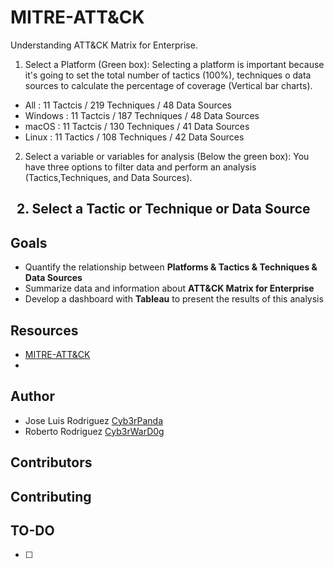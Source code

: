 # MITRE-ATT&CK
Understanding ATT&amp;CK Matrix for Enterprise.
1. Select a Platform (Green box): Selecting a platform is important because it's going to set the total number of tactics (100%), techniques o data sources to calculate the percentage of coverage (Vertical bar charts).
  - All     : 11 Tactcis / 219 Techniques / 48 Data Sources
  - Windows : 11 Tactcis / 187 Techniques / 48 Data Sources
  - macOS   : 11 Tactcis / 130 Techniques / 41 Data Sources
  - Linux   : 11 Tactics / 108 Techniques / 42 Data Sources
2. Select a variable or variables for analysis (Below the green box): You have three options to filter data and perform an analysis (Tactics,Techniques, and Data Sources).
  

  
2. Select a Tactic or Technique or Data Source
  - 
## Goals
- Quantify the relationship between **Platforms & Tactics & Techniques & Data Sources**
- Summarize data and information about **ATT&CK Matrix for Enterprise**
- Develop a dashboard with **Tableau** to present the results of this analysis
## Resources
- [MITRE-ATT&CK](https://attack.mitre.org/wiki/Main_Page)
- 
## Author
- Jose Luis Rodriguez [Cyb3rPanda](https://twitter.com/Cyb3rPandaH)
- Roberto Rodriguez [Cyb3rWarD0g](https://twitter.com/Cyb3rWard0g)
## Contributors
## Contributing
## TO-DO
- [ ] 
